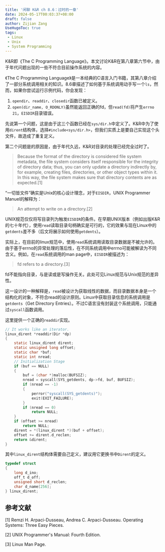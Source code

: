 ```yaml
---
title: '闲聊 K&R ch 8.6：过时的一章'
date: 2024-05-17T00:03:37+08:00
draft: false
author: Zijian Zang
UseHugoToc: true
tags: 
 - Linux
 - Unix
 - System Programming
---
```


K&R即《The C Programming Language》。本文讨论K&R在第八章第六节中，由于年代问题出现的一些不符合目前操作系统的内容。

<!--more-->

《The C Programming Language》是一本经典的C语言入门书籍，其第八章介绍了一部分系统调用相关的知识。8.6章描述了如何基于系统调用动手写一个`ls`，然而，如果你尝试运行示例代码，你会发现：

1. `opendir`、`readdir`、`closedir`函数已被定义。
2. `open(dir_name, O_RDONLY)`虽然能返回正确的fd，但`read(fd)`将产生`errno 21`，`EISDIR`目录错误。

先说第一个问题，这是由于这三个函数已经在`sys/dir.h`中定义了。K&R中为了使用`dirent`结构体，选择`#include<sys/dir.h>`，但我们实质上是要自己实现这个头文件，故造成了重复定义。

第二个问题是的原因是，由于年代久远，K&R对目录的处理已经完全过时了。

> Because the format of the directory is considered file system metadata, the file system considers itself responsible for the integrity of directory data; thus, you can only update a directory indirectly by, for example, creating files, directories, or other object types within it. In this way, the file system makes sure that directory contents are as expected.[1]

“一切皆文件”确实是Unix的核心设计理念，对于`EISDIR`，UNIX Programmer Manuel的解释为：
>An attempt to write on a directory.[2]

UNIX规范仅仅将写目录列为触发`EISDIR`的条件。在早期UNIX版本（例如出版K&R的七十年代），使用`read`读取目录句柄确实是可行的，它的效果与现在Linux中的`getdents`差不多（后文将展示如何使用`getdents`）。

实际上，在目前的linux规范中，使用`read`系统调用读取目录数据是不被允许的。由于基于errno的异常处理的落后性，在不同系统调用中errno可能被解读为不同含义。例如，在`read`系统调用的man page中，`EISDIR`被描述为：

>fd refers to a directory.[3]

fd不能指向目录，与是读或是写操作无关。此处可见Linux规范与Unix规范的差异性。

这一设计的一种解释是，`read`被设计为获取线性的数据，而目录数据本身是一个结构化的对象，不符合read的设计原则。Linux中获取目录信息的系统调用是`getdents`（Get Directory Entries）。不过C语言没有封装这个系统调用，只能通过`syscall`函数调用。

这里提供一个正确的`readdir`实现。

```c
// It works like an iterator.
linux_dirent *readdir(Dir *dp)
{
    static linux_dirent dirent;
    static unsigned long offset;
    static char *buf;
    static int nread;
    // Initialization Stage
    if (buf == NULL)
    {
        buf = (char *)malloc(BUFSIZ);
        nread = syscall(SYS_getdents, dp->fd, buf, BUFSIZ);
        if (nread == -1)
        {
            perror("syscall(SYS_getdents)");
            exit(EXIT_FAILURE);
        }
        if (nread == 0)
            return NULL;
    }
    if (offset >= nread)
        return NULL;
    dirent = *(linux_dirent *)(buf + offset);
    offset += dirent.d_reclen;
    return &dirent;
}
```

其中`linux_dirent`结构体需要自己定义，建议用它更换书中`Dirent`的定义。

```c
typedef struct
{
    long d_ino;
    off_t d_off;
    unsigned short d_reclen;
    char d_name[256];
} linux_dirent;
```

## 参考文献

[1] Remzi H. Arpaci-Dusseau, Andrea C. Arpaci-Dusseau. Operating Systems: Three Easy Pieces.

[2] UNIX Programmer's Manual: Fourth Edition.

[3] Linux Man Page. 